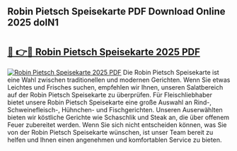 ## Robin Pietsch Speisekarte PDF Download Online 2025 doIN1

# <h2><a href="http://gcd14ye.nevu.top/?p=Robin+Pietsch+Speisekarte">🔗 👉🔴 Robin Pietsch Speisekarte 2025 PDF</a></h2>

[![Robin Pietsch Speisekarte 2025 PDF](https://i.imgur.com/dBaPXMq.png)](http://gcd14ye.nevu.top/?p=Robin+Pietsch+Speisekarte)
Die Robin Pietsch Speisekarte ist eine Wahl zwischen traditionellen und modernen Gerichten. Wenn Sie etwas Leichtes und Frisches suchen, empfehlen wir Ihnen, unseren Salatbereich auf der Robin Pietsch Speisekarte zu überprüfen. Für Fleischliebhaber bietet unsere Robin Pietsch Speisekarte eine große Auswahl an Rind-, Schweinefleisch-, Hühnchen- und Fischgerichten. Unseren Auserwählten bieten wir köstliche Gerichte wie Schaschlik und Steak an, die über offenem Feuer zubereitet werden. Wenn Sie sich nicht entscheiden können, was Sie von der Robin Pietsch Speisekarte wünschen, ist unser Team bereit zu helfen und Ihnen einen angenehmen und komfortablen Service zu bieten.

